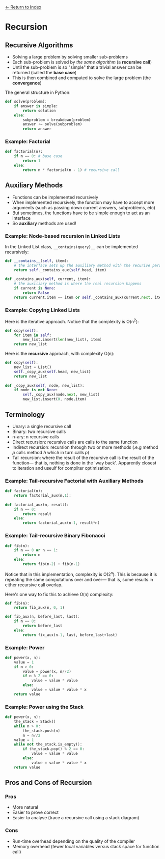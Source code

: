 [← Return to Index](https://github.com/cjmlgrto/fit2085-notes/)

# Recursion

## Recursive Algorithms
- Solving a large problem by solving smaller sub-problems
- Each sub-problem is solved by _the same algorithm_ (a **recursive call**)
- Until the sub-problem is so "simple" that a trivial answer can be returned (called the **base case**)
- This is then combined and computed to solve the large problem (the **convergence**)

The general structure in Python:

```python
def solve(problem):
    if answer is simple:
        return solution
    else:
        subproblem = breakdown(problem)
        answer += solve(subproblem)
        return answer
```

### Example: Factorial
```python
def factorial(n):
    if n == 0: # base case
        return 1
    else:
        return n * factorial(n - 1) # recursive call
```

## Auxiliary Methods
- Functions can be implemented recursively
- When implemented recursively, the function may have to accept more arguments (such as passing down current answers, subproblems, etc)
- But sometimes, the functions have to be simple enough to act as an interface
- So **auxiliary** methods are used!

### Example: Node-based recursion in Linked Lists

In the Linked List class, `__contains(query)__` can be implemented recursively:

```python
def __contains__(self, item):
    # the interface sets up the auxiliary method with the recurive paramters
    return self._contains_aux(self.head, item)
    
def _contains_aux(self, current, item):
	# the auxiliary method is where the real recursion happens
    if current is None:
        return False
    return current.item == item or self._contains_aux(current.next, item)
```
### Example: Copying Linked Lists

Here is the iterative approach. Notice that the complexity is O(n<sup>2</sup>):

```python
def copy(self):
    for item in self:
        new_list.insert(len(new_list), item)
    return new_list
```

Here is the **recursive** approach, with complexity O(n):

```python
def copy(self):
    new_list = List()
    self._copy_aux(self.head, new_list)
    return new_list
    
def _copy_aux(self, node, new_list):
    if node is not None:
        self._copy_aux(node.next, new_list)
        new_list.insert(0, node.item)
```

## Terminology
- Unary: a single recursive call
- Binary: two recursive calls
- n-ary: n recursive calls
- Direct recursion: recursive calls are calls to the same function
- Indirect recursion: recursion through two or more methods (.e.g method _p_ calls method _h_ which in turn calls _p_)
- Tail recursion: where the result of the recursive call is the result of the function— that is, nothing is done in the 'way back'. Apparently closest to iteration and useulf for compilter optimisation.

### Example: Tail-recursive Factorial with Auxiliary Methods
```python
def factorial(n):
    return factorial_aux(n,1):
    
def factorial_aux(n, result):
    if n == 0:
        return result
    else:
        return factorial_aux(n-1, result*n)
```

### Example: Tail-recursive Binary Fibonacci
```python
def fib(n):
    if n == 0 or n == 1:
        return n
    else:
        return fib(n-2) + fib(n-1)
```

Notice that in this implementation, complexity is O(2<sup>n</sup>). This is because it is repeating the same computations over and over— that is, some results in either recursive call overlap.

Here's one way to fix this to achieve O(n) complexity:

```python
def fib(n):
    return fib_aux(n, 0, 1)

def fib_aux(n, before_last, last):
    if n == 0:
        return before_last
    else:
        return fix_aux(n-1, last, before_last+last)
```

### Example: Power
```python
def power(x, n):
    value = 1
    if n > 0:
        value = power(x, n//2)
        if n % 2 == 0:
            value = value * value
        else:
            value = value * value * x
    return value
```

### Example: Power using the Stack
```python
def power(x, n):
    the_stack = Stack()
    while n > 0:
        the_stack.push(n)
        n = n//2
    value = 1
    while not the_stack.is_empty():
        if the_stack.pop() % 2 == 0:
            value = value * value
        else:
            value = value * value * x
    return value
```

## Pros and Cons of Recursion

### Pros
- More natural
- Easier to prove correct
- Easier to analyse (trace a recursive call using a stack diagram)

### Cons
- Run-time overhead depending on the quality of the compiler
- Memory overhead (fewer local variables versus stack space for function call)
